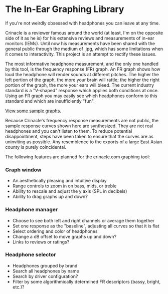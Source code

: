 # The In-Ear Graphing Library

If you're not weirdly obsessed with headphones you can leave at any time.

Crinacle is a reviewer famous around the world (at least, I'm on the
opposite side of it as he is) for his extensive reviews and measurements
of in-ear monitors (IEMs). Until now his measurements have been shared
with the general public through the medium of .jpg, which has some
limitations when it comes to interactivity. This project is an attempt
to rectify these issues.

The most informative headphone measurement, and the only one handled by
this tool, is the frequency response (FR) graph. An FR graph shows how
loud the headphone will render sounds at different pitches. The higher
the left portion of the graph, the more your brain will rattle; the
higher the right portion of the graph, the more your ears will bleed.
The current industry standard is a "V-shaped" response which applies
both conditions at once. Using an FR graph you may easily see which
headphones conform to this standard and which are insufficiently "fun".

[View some sample graphs.](https://mlochbaum.github.io/CrinGraph/graph.html)

Because Crinacle's frequency response measurements are not public, the
sample response curves shown here are synthesized. They are not real
headphones and you can't listen to them. To reduce potential
disappointment, steps have been taken to ensure that the curves are as
uninviting as possible. Any resemblence to the exports of a large East
Asian county is purely coincidental.

The following features are planned for the crinacle.com graphing tool:

### Graph window

* An aesthetically pleasing and intuitive display
* Range controls to zoom in on bass, mids, or treble
* Ability to rescale and adjust the y axis (SPL in decibels)
* Ability to drag graphs up and down?

### Headphone manager

* Choose to see both left and right channels or average them together
* Set one response as the "baseline", adjusting all curves so that it is flat
* Select ordering and color of headphones
* Change a dB offset to move graphs up and down?
* Links to reviews or ratings?

### Headphone selector

* Headphones grouped by brand
* Search all headphones by name
* Search by driver configuration?
* Filter by some algorithmically determined FR descriptors (bassy, bright, etc.)?
